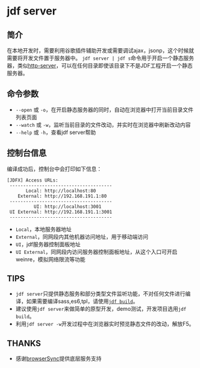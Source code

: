 # jdf server

## 简介
在本地开发时，需要利用谷歌插件辅助开发或需要调试ajax，jsonp，这个时候就需要将开发文件置于服务器中。
`jdf server | jdf s`命令用于开启一个静态服务器，类似[http-server](https://github.com/indexzero/http-server)，可以在任何目录即使该目录下不是JDF工程开启一个静态服务器。

## 命令参数

* `--open` 或 `-o`，在开启静态服务器的同时，自动在浏览器中打开当前目录文件列表页面
* `--watch` 或 `-w`，监听当前目录的文件改动，并实时在浏览器中刷新改动内容
* `--help` 或 `-h`，查看jdf server帮助

## 控制台信息

编译成功后，控制台中会打印如下信息：

    [JDFX] Access URLs:
     --------------------------------------
           Local: http://localhost:80
        External: http://192.168.191.1:80
     --------------------------------------
              UI: http://localhost:3001
     UI External: http://192.168.191.1:3001
     --------------------------------------

* `Local`，本地服务器地址
* `External`，同网段内其他机器访问地址，用于移动端访问
* `UI`，jdf服务器控制面板地址
* `UI External`，同网段内访问服务器控制面板地址，从这个入口可开启weinre，模拟网络限流等功能

## TIPS
* `jdf server`只提供静态服务和部分类型文件监听功能，不对任何文件进行编译，如果需要编译sass,es6,tpl，请使用[`jdf build`](a_tool_build.md)。
* 建议使用`jdf server`来做简单的原型开发，demo测试，开发项目选用`jdf build`。
* 利用`jdf server -w`开发过程中在浏览器实时预览静态文件的改动，解放F5。

## THANKS
* 感谢[browserSync](https://github.com/browsersync/browser-sync)提供底层服务支持

